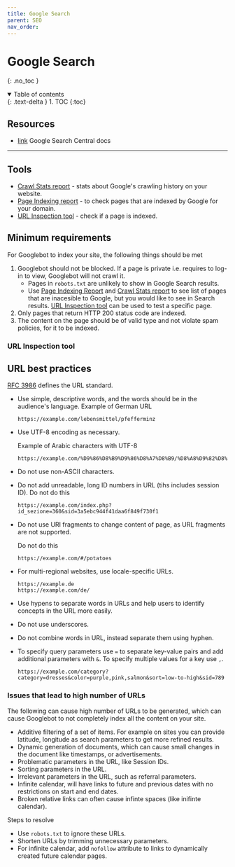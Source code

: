 ```yaml
---
title: Google Search
parent: SEO
nav_order:
---
```


<!-- prettier-ignore-start -->
# Google Search
{: .no_toc }

<details open markdown="block">
  <summary>
    Table of contents
  </summary>
  {: .text-delta }
1. TOC
{:toc}
</details>

<!-- prettier-ignore-end -->

## Resources

-   [link](https://developers.google.com/search/docs) Google Search Central docs

---

## Tools

-   [Crawl Stats report](https://support.google.com/webmasters/answer/9679690) - stats about Google's crawling history on your website.
-   [Page Indexing report](https://support.google.com/webmasters/answer/7440203) - to check pages that are indexed by Google for your domain.
-   [URL Inspection tool](https://support.google.com/webmasters/answer/9012289) - check if a page is indexed.

## Minimum requirements

For Googlebot to index your site, the following things should be met

1. Googlebot should not be blocked. If a page is private i.e. requires to log-in to view, Googlebot will not crawl it.
    - Pages in `robots.txt` are unlikely to show in Google Search results.
    - Use [Page Indexing Report](https://support.google.com/webmasters/answer/7440203) and [Crawl Stats report](https://support.google.com/webmasters/answer/9679690) to see list of pages that are inacesible to Google, but you would like to see in Search results. [URL Inspection tool](https://support.google.com/webmasters/answer/9012289) can be used to test a specific page.
2. Only pages that return HTTP 200 status code are indexed.
3. The content on the page should be of valid type and not violate spam policies, for it to be indexed.

### URL Inspection tool

## URL best practices

[RFC 3986](https://www.rfc-editor.org/rfc/rfc3986) defines the URL standard.

-   Use simple, descriptive words, and the words should be in the audience's language.
    Example of German URL
    ```
    https://example.com/lebensmittel/pfefferminz
    ```
-   Use UTF-8 encoding as necessary.

    Example of Arabic characters with UTF-8

    ```
    https://example.com/%D9%86%D8%B9%D9%86%D8%A7%D8%B9/%D8%A8%D9%82%D8%A7%D9%84%D8%A9
    ```

-   Do not use non-ASCII characters.
-   Do not add unreadable, long ID numbers in URL (tihs includes session ID).
    Do not do this
    ```
    https://example.com/index.php?id_sezione=360&sid=3a5ebc944f41daa6f849f730f1
    ```
-   Do not use URI fragments to change content of page, as URL fragments are not supported.

    Do not do this

    ```
    https://example.com/#/potatoes
    ```

-   For multi-regional websites, use locale-specific URLs.
    ```
    https://example.de
    https://example.com/de/
    ```
-   Use hypens to separate words in URLs and help users to identify concepts in the URL more easily.
-   Do not use underscores.
-   Do not combine words in URL, instead separate them using hyphen.
-   To specify query parameters use `=` to separate key-value pairs and add additional parameters with `&`. To specify multiple values for a key use `,`.
    ```
    https://example.com/category?category=dresses&color=purple,pink,salmon&sort=low-to-high&sid=789
    ```

### Issues that lead to high number of URLs

The following can cause high number of URLs to be generated, which can cause Googlebot to not completely index all the content on your site.

-   Additive filtering of a set of items. For example on sites you can provide latitude, longitude as search parameters to get more refined results.
-   Dynamic generation of documents, which can cause small changes in the document like timestamps, or advertisements.
-   Problematic parameters in the URL, like Session IDs.
-   Sorting parameters in the URL.
-   Irrelevant parameters in the URL, such as referral parameters.
-   Infinite calendar, will have links to future and previous dates with no restrictions on start and end dates.
-   Broken relative links can often cause infinte spaces (like inifinte calendar).

Steps to resolve

-   Use `robots.txt` to ignore these URLs.
-   Shorten URLs by trimming unnecessary parameters.
-   For infinite calendar, add `nofollow` attribute to links to dynamically created future calendar pages.
